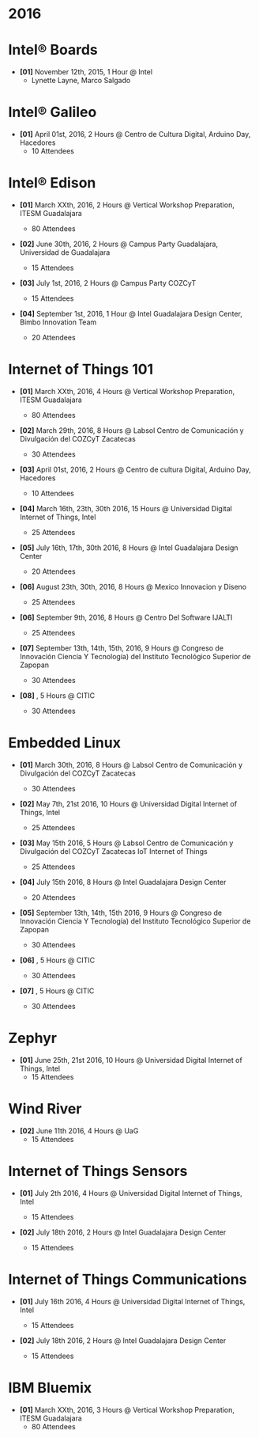 # 2016

# Intel® Boards

- __[01]__ November 12th, 2015, 1 Hour @ Intel
  - Lynette Layne, Marco Salgado

# Intel® Galileo

- __[01]__ April 01st, 2016, 2 Hours @ Centro de Cultura Digital, Arduino Day, Hacedores
  - 10 Attendees

# Intel® Edison

- __[01]__ March XXth, 2016, 2 Hours @ Vertical Workshop Preparation, ITESM Guadalajara
  - 80 Attendees

- __[02]__ June 30th, 2016, 2 Hours @ Campus Party Guadalajara, Universidad de Guadalajara
  - 15 Attendees

- __[03]__ July 1st, 2016, 2 Hours @ Campus Party COZCyT
  - 15 Attendees

- __[04]__ September 1st, 2016, 1 Hour @ Intel Guadalajara Design Center, Bimbo Innovation Team
  - 20 Attendees

# Internet of Things 101

- __[01]__ March XXth, 2016, 4 Hours @ Vertical Workshop Preparation, ITESM Guadalajara
  - 80 Attendees

- __[02]__ March 29th, 2016, 8 Hours @ Labsol Centro de Comunicación y Divulgación del COZCyT Zacatecas
  - 30 Attendees

- __[03]__ April 01st, 2016, 2 Hours @ Centro de cultura Digital, Arduino Day, Hacedores
  - 10 Attendees

- __[04]__ March 16th, 23th, 30th 2016, 15 Hours @ Universidad Digital Internet of Things, Intel
  - 25 Attendees

- __[05]__ July 16th, 17th, 30th 2016, 8 Hours @ Intel Guadalajara Design Center
  - 20 Attendees

- __[06]__ August 23th, 30th, 2016, 8 Hours @ Mexico Innovacion y Diseno
  - 25 Attendees

- __[06]__ September 9th, 2016, 8 Hours @ Centro Del Software IJALTI
  - 25 Attendees
 
- __[07]__ September 13th, 14th, 15th, 2016, 9 Hours @ Congreso de Innovación Ciencia Y Tecnología) del Instituto Tecnológico Superior de Zapopan
  - 30 Attendees

- __[08]__ , 5 Hours @ CITIC
  - 30 Attendees

# Embedded Linux

- __[01]__ March 30th, 2016, 8 Hours @ Labsol Centro de Comunicación y Divulgación del COZCyT Zacatecas
  - 30 Attendees

- __[02]__ May 7th, 21st 2016, 10 Hours @ Universidad Digital Internet of Things, Intel
  - 25 Attendees

- __[03]__ May 15th 2016, 5 Hours @ Labsol Centro de Comunicación y Divulgación del COZCyT Zacatecas IoT Internet of Things
  - 25 Attendees

- __[04]__ July 15th 2016, 8 Hours @ Intel Guadalajara Design Center
  - 20 Attendees

- __[05]__ September 13th, 14th, 15th 2016, 9 Hours @ Congreso de Innovación Ciencia Y Tecnología) del Instituto Tecnológico Superior de Zapopan
  - 30 Attendees

- __[06]__ , 5 Hours @ CITIC
  - 30 Attendees

- __[07]__ , 5 Hours @ CITIC
  - 30 Attendees

# Zephyr

- __[01]__ June 25th, 21st 2016, 10 Hours @ Universidad Digital Internet of Things, Intel
  - 15 Attendees

# Wind River

- __[02]__ June 11th 2016, 4 Hours @ UaG
  - 15 Attendees

# Internet of Things Sensors

- __[01]__ July 2th 2016, 4 Hours @ Universidad Digital Internet of Things, Intel
  - 15 Attendees

- __[02]__ July 18th 2016, 2 Hours @ Intel Guadalajara Design Center
  - 15 Attendees

# Internet of Things Communications

- __[01]__ July 16th 2016, 4 Hours @ Universidad Digital Internet of Things, Intel
  - 15 Attendees

- __[02]__ July 18th 2016, 2 Hours @ Intel Guadalajara Design Center
  - 15 Attendees

# IBM Bluemix

- __[01]__ March XXth, 2016, 3 Hours @ Vertical Workshop Preparation, ITESM Guadalajara
  - 80 Attendees
